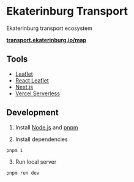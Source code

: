 # Ekaterinburg Transport

Ekaterinburg transport ecosystem

**[transport.ekaterinburg.io/map](https://transport.ekaterinburg.io/map)**

## Tools

-   [Leaflet](https://leafletjs.com/)
-   [React Leaflet](https://react-leaflet.js.org/)
-   [Next.js](https://nextjs.org/)
-   [Vercel Serverless](https://vercel.com/)

## Development

1. Install [Node.js](https://nodejs.org/en/download/) and [pnpm](https://www.npmjs.com/package/pnpm#user-content-installation)

2. Install dependencies

```
pnpm i
```

3. Run local server

```
pnpm run dev
```
